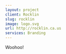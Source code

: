```yaml
---
layout: project
client: Rocklin
slug: rocklin
image: logo.svg 
url: http://rocklin.ca.us
services: Branding
---
```


Woohoo!